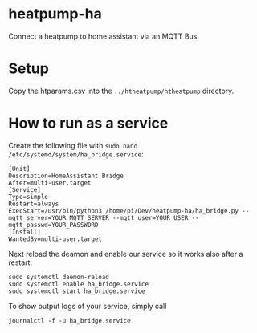# heatpump-ha
Connect a heatpump to home assistant via an MQTT Bus.

# Setup
Copy the htparams.csv into the `../htheatpump/htheatpump` directory.

# How to run as a service

Create the following file with `sudo nano /etc/systemd/system/ha_bridge.service`:
```
[Unit]
Description=HomeAssistant Bridge
After=multi-user.target
[Service]
Type=simple
Restart=always
ExecStart=/usr/bin/python3 /home/pi/Dev/heatpump-ha/ha_bridge.py --mqtt_server=YOUR_MQTT_SERVER --mqtt_user=YOUR_USER --mqtt_passwd=YOUR_PASSWORD
[Install]
WantedBy=multi-user.target
```

Next reload the deamon and enable our service so it works also after a restart:
```
sudo systemctl daemon-reload
sudo systemctl enable ha_bridge.service
sudo systemctl start ha_bridge.service
```

To show output logs of your service, simply call
```
journalctl -f -u ha_bridge.service
```
